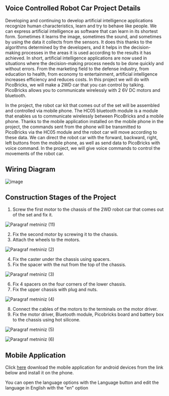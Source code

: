 ## Voice Controlled Robot Car Project Details
Developing and continuing to develop artificial intelligence applications recognize
human characteristics, learn and try to behave like people. We can express artificial
intelligence as software that can learn in its shortest form. Sometimes it learns the
image, sometimes the sound, and sometimes by using the data it collects from the
sensors. It does this thanks to the algorithms determined by the developers, and
it helps in the decision-making processes in the areas it is used according to the
results it has achieved. In short, artificial intelligence applications are now used in
situations where the decision-making process needs to be done quickly and without
errors. From the marketing field to the defense industry, from education to health,
from economy to entertainment, artificial intelligence increases efficiency and
reduces costs.
In this project we will do with PicoBricks, we will make a 2WD car that you can
control by talking. PicoBricks allows you to communicate wirelessly with 2 6V DC
motors and bluetooth. 

In the project, the robot car kit that comes out of the set will be assembled and
controlled via mobile phone. The HC05 bluetooth module is a module that enables
us to communicate wirelessly between PicoBricks and a mobile phone. Thanks to
the mobile application installed on the mobile phone in the project, the commands
sent from the phone will be transmitted to PicoBricks via the HC05 module and the
robot car will move according to these data. We can direct the robot car with the
forward, backward, right, left buttons from the mobile phone, as well as send data
to PicoBricks with voice command. In the project, we will give voice commands to
control the movements of the robot car.

## Wiring Diagram

  ![image](https://user-images.githubusercontent.com/111511331/200281661-11c09580-f78f-441f-b912-1cd07a2e5a5f.png)
  
## Construction Stages of the Project

1. Screw the first motor to the chassis of the 2WD robot car that comes out of the set and fix it.

![Paragraf metniniz (11)](https://github.com/Robotistan/PicoBricks/assets/112697142/bc265b6f-72ee-4a71-acae-b65d60dd035b)



2. Fix the second motor by screwing it to the chassis.
3. Attach the wheels to the motors.


![Paragraf metniniz (2)](https://github.com/Robotistan/PicoBricks/assets/112697142/7164067d-3182-4a72-900b-263761a64370)



4. Fix the caster under the chassis using spacers.
5. Fix the spacer with the nut from the top of the chassis.

![Paragraf metniniz (3)](https://github.com/Robotistan/PicoBricks/assets/112697142/bca7f0dd-dc50-4f2d-ba2c-9c94961ddd14)



6. Fix 4 spacers on the four corners of the lower chassis.
7. Fix the upper chassis with plug and nuts.

![Paragraf metniniz (4)](https://github.com/Robotistan/PicoBricks/assets/112697142/ac38ccf9-074f-42eb-bc9b-8c2769899c91)



8. Connect the cables of the motors to the terminals on the motor driver.
9. Fix the motor driver, Bluetooth module, Picobricks board and battery box to the chassis using hot silicone.


![Paragraf metniniz (5)](https://github.com/Robotistan/PicoBricks/assets/112697142/61b585a8-0ae1-4208-91c8-b7117d211b8d)

![Paragraf metniniz (6)](https://github.com/Robotistan/PicoBricks/assets/112697142/bc62bece-ffbb-4ff6-b7d1-11fa31a56588)


## Mobile Application
  
Click [here](https://play.google.com/store/apps/details?id=appinventor.ai_cempehlivan92.Arduino_Sesli_Kontrol&hl=tr "Heading Link") download the mobile application for android devices from the link below and install it on the phone.
 
 You can open the language options with the Language button and edit the language in English with the "en" option

